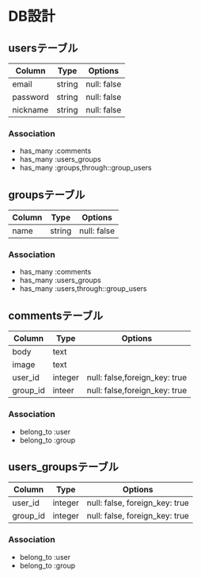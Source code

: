 # DB設計

## usersテーブル

|Column|Type|Options|
|------|----|-------|
|email|string|null: false|
|password|string|null: false|
|nickname|string|null: false|

### Association
- has_many :comments
- has_many :users_groups
- has_many :groups,through::group_users

## groupsテーブル
|Column|Type|Options|
|------|----|-------|
|name|string|null: false|

### Association
- has_many :comments
- has_many :users_groups
- has_many :users,through::group_users

## commentsテーブル
|Column|Type|Options|
|------|----|-------|
|body|text|
|image|text|	
|user_id|integer|null: false,foreign_key: true|
|group_id|inteer|null: false,foreign_key: true|

### Association
- belong_to :user
- belong_to :group

## users_groupsテーブル
|Column|Type|Options|
|------|----|-------|
|user_id|integer|null: false, foreign_key: true|
|group_id|integer|null: false, foreign_key: true|

### Association
- belong_to :user
- belong_to :group